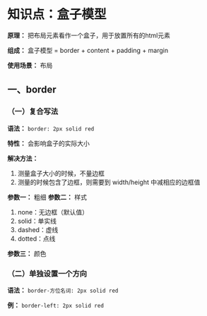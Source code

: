 # 知识点：盒子模型

**原理：** 把布局元素看作一个盒子，用于放置所有的html元素

**组成：** 盒子模型 = border + content + padding + margin

**使用场景：** 布局

## 一、border

### （一）复合写法

**语法：** `border: 2px solid red`

**特性：** 会影响盒子的实际大小

**解决方法：** 
1. 测量盒子大小的时候，不量边框
2. 测量的时候包含了边框，则需要到 width/height 中减相应的边框值

**参数一：** 粗细
**参数二：** 样式
1. none：无边框（默认值）
2. solid：单实线
3. dashed：虚线
4. dotted：点线

**参数三：** 颜色

### （二）单独设置一个方向

**语法：** `border-方位名词: 2px solid red`

**例：** `border-left: 2px solid red`